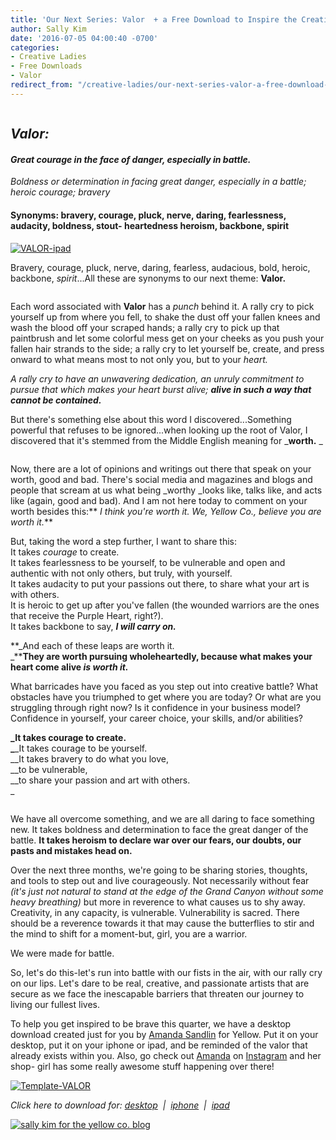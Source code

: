 ```yaml
---
title: 'Our Next Series: Valor  + a Free Download to Inspire the Creative Warrior in You'
author: Sally Kim
date: '2016-07-05 04:00:40 -0700'
categories:
- Creative Ladies
- Free Downloads
- Valor
redirect_from: "/creative-ladies/our-next-series-valor-a-free-download-to-inspire-the-creative-warrior-in-you/"
---
```


<div class="page" title="Page 1">

<div class="section">

<div class="layoutArea">

<div class="column">

## _Valor:_

#### _Great courage in the face of danger, especially in battle._  
_Boldness or determination in facing great danger, especially in a battle; heroic courage; bravery_

#### Synonyms: bravery, courage, pluck, nerve, daring, fearlessness, audacity, boldness, stout- heartedness heroism, backbone, spirit

[![VALOR-ipad](http://yellowconference.com/wp-content/uploads/2016/07/VALOR-ipad.jpg)](http://yellowconference.com/wp-content/uploads/2016/07/VALOR-ipad.jpg)

Bravery, courage, pluck, nerve, daring, fearless, audacious, bold, heroic, backbone, _spirit_...All these are synonyms to our next theme: **Valor.**

</div>

<div class="column">

Each word associated with **Valor** has a _punch_ behind it. A rally cry to pick yourself up from where you fell, to shake the dust off your fallen knees and wash the blood off your scraped hands; a rally cry to pick up that paintbrush and let some colorful mess get on your cheeks as you push your fallen hair strands to the side; a rally cry to let yourself be, create, and press onward to what means most to not only you, but to your _heart._

_A rally cry to have an unwavering dedication, an unruly commitment to pursue that which makes your heart burst alive; **alive in such a way that cannot be contained.**_

But there's something else about this word I discovered...Something powerful that refuses to be ignored...when looking up the root of Valor, I discovered that it's stemmed from the Middle English meaning for _**worth.** _

</div>

<div class="column">

Now, there are a lot of opinions and writings out there that speak on your worth, good and bad. There's social media and magazines and blogs and people that scream at us what being _worthy _looks like, talks like, and acts like (again, good and bad). And I am not here today to comment on your worth besides this:** _I think you're worth it. We, Yellow Co., believe you are worth it._**

But, taking the word a step further, I want to share this:  
It takes _courage_ to create.  
It takes fearlessness to be yourself, to be vulnerable and open and authentic with not only others, but truly, with yourself.  
It takes audacity to put your passions out there, to share what your art is with others.  
It is heroic to get up after you've fallen (the wounded warriors are the ones that receive the Purple Heart, right?).  
It takes backbone to say, **_I will carry on._**

**_And each of these leaps are worth it.  
_****They are worth pursuing wholeheartedly, because what makes your heart come alive _is worth it._**

What barricades have you faced as you step out into creative battle? What obstacles have you triumphed to get where you are today? Or what are you struggling through right now? Is it confidence in your business model? Confidence in yourself, your career choice, your skills, and/or abilities?

**_It takes courage to create.  
_**_It takes courage to be yourself.  
__It takes bravery to do what you love,  
__to be vulnerable,  
__to share your passion and art with others.  
_

</div>

We have all overcome something, and we are all daring to face something new. It takes boldness and determination to face the great danger of the battle. **It takes heroism to declare war over our fears, our doubts, our pasts and mistakes head on.**

Over the next three months, we're going to be sharing stories, thoughts, and tools to step out and live courageously. Not necessarily without fear _(it's just not natural to stand at the edge of the Grand Canyon without some heavy breathing)_ but more in reverence to what causes us to shy away. Creativity, in any capacity, is vulnerable. Vulnerability is sacred. There should be a reverence towards it that may cause the butterflies to stir and the mind to shift for a moment-but, girl, you are a warrior.

We were made for battle.

So, let's do this-let's run into battle with our fists in the air, with our rally cry on our lips. Let's dare to be real, creative, and passionate artists that are secure as we face the inescapable barriers that threaten our journey to living our fullest lives.

</div>

</div>

To help you get inspired to be brave this quarter, we have a desktop download created just for you by [Amanda Sandlin](http://www.amandasandlin.com/prints/) for Yellow. Put it on your desktop, put it on your iphone or ipad, and be reminded of the valor that already exists within you. Also, go check out [Amanda](http://www.amandasandlin.com/prints/) on [Instagram](https://www.instagram.com/amandsandlin/) and her shop- girl has some really awesome stuff happening over there!

[![Template-VALOR](http://yellowconference.com/wp-content/uploads/2016/07/Template-VALOR.jpg)](http://yellowconference.com/wp-content/uploads/2016/07/VALOR-desktop.jpg)

_Click here to download for: [desktop](http://yellowconference.com/wp-content/uploads/2016/07/VALOR-desktop.jpg)  |  [iphone](http://yellowconference.com/wp-content/uploads/2016/07/VALOR-iphone.jpg)  |  [ipad](http://yellowconference.com/wp-content/uploads/2016/07/VALOR-ipad.jpg)_

<div class="page" title="Page 1">

<div class="section">

<div class="layoutArea">

[![sally kim for the yellow co. blog](http://yellowconference.com/wp-content/uploads/2015/12/sallykim.jpg)](http://lettersfromamister.tumblr.com/)

</div>

</div>

</div>

</div>

